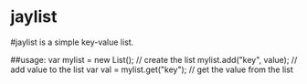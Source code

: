 jaylist
=======

#jaylist is a simple key-value list.

##usage:
    var mylist = new List(); // create the list
    mylist.add("key", value); // add value to the list 
    var val = mylist.get("key"); // get the value from the list